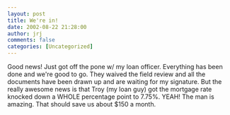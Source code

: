 ```yaml
---
layout: post
title: We're in!
date: 2002-08-22 21:28:00
author: jrj
comments: false
categories: [Uncategorized]
---
```

Good news! Just got off the pone w/ my loan officer. Everything has been done and we're good to go. They waived the field review and all the documents have been drawn up and are waiting for my signature. But the really awesome news is that Troy (my loan guy) got the mortgage rate knocked down a WHOLE percentage point to 7.75%. YEAH! The man is amazing. That should save us about $150 a month.
